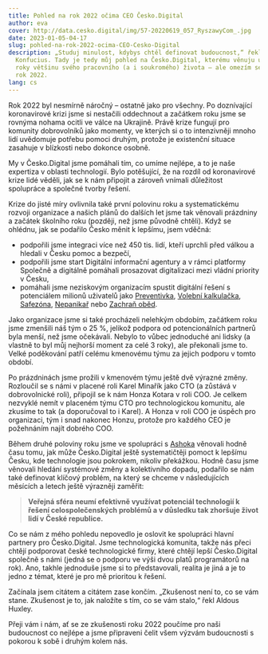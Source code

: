 ```yaml
---
title: Pohled na rok 2022 očima CEO Česko.Digital
author: eva
cover: http://data.cesko.digital/img/57-20220619_057_RyszawyCom_.jpg
date: 2023-01-05-04-17
slug: pohled-na-rok-2022-ocima-CEO-Cesko-Digital
description: „Studuj minulost, kdybys chtěl definovat budoucnost,“ řekl
  Konfucius. Tady je tedy můj pohled na Česko.Digital, kterému věnuju už tři
  roky většinu svého pracovního (a i soukromého) života –⁠ ale omezím se jen na
  rok 2022.
lang: cs
---
```

<!--StartFragment-->

Rok 2022 byl nesmírně náročný – ostatně jako pro všechny. Po doznívající koronavirové krizi jsme si nestačili oddechnout a začátkem roku jsme se rovnýma nohama ocitli ve válce na Ukrajině. Právě krize fungují pro komunity dobrovolníků jako momenty, ve kterých si o to intenzivněji mnoho lidí uvědomuje potřebu pomoci druhým, protože je existenční situace zasahuje v blízkosti nebo dokonce osobně.

My v Česko.Digital jsme pomáhali tím, co umíme nejlépe, a to je naše expertiza v oblasti technologií. Bylo potěšující, že na rozdíl od koronavirové krize lidé věděli, jak se k nám připojit a zároveň vnímali důležitost spolupráce a společné tvorby řešení.

Krize do jisté míry ovlivnila také první polovinu roku a systematickému rozvoji organizace a našich plánů do dalších let jsme tak věnovali prázdniny a začátek školního roku (později, než jsme původně chtěli). Když se ohlédnu, jak se podařilo Česko měnit k lepšímu, jsem vděčná:

* podpořili jsme integraci více než 450 tis. lidí, kteří uprchli před válkou a hledali v Česku pomoc a bezpečí,
* podpořili jsme start Digitální informační agentury a v rámci platformy Společně a digitálně pomáhali prosazovat digitalizaci mezi vládní priority v Česku,
* pomáhali jsme neziskovým organizacím spustit digitální řešení s potenciálem milionů uživatelů jako [Preventivka](http://mailtrack.cesko.digital/f/a/KLY9ncF426O7WhkgqiJo0w~~/AAA-fAA~/RgRlfCZ-P0STaHR0cHM6Ly93d3cubG9vbm8uY3ovbW9iaWxuaS1hcGxpa2FjZT91dG1fc291cmNlPWVjb21haWwmdXRtX2NhbXBhaWduPTIwMjJfMTJfMTNfZnVuZHJhaXNpbmdfa2FtcGFuXzEyMjAyMiZ1dG1fbWVkaXVtPWVtYWlsJnV0bV90ZXJtPXRlc3RpbmcmZWNtaWQ9VwNzcGNCCmOQfqGZY_noSaFSFW1hcnRpbmFAY2Vza28uZGlnaXRhbFgEAABo8g~~), [Volební kalkulačka](http://mailtrack.cesko.digital/f/a/gxw2dor3WSBjjf3Rsa2T1w~~/AAA-fAA~/RgRlfCZ-P0SKaHR0cHM6Ly92b2xlYm5pa2Fsa3VsYWNrYS5jej91dG1fc291cmNlPWVjb21haWwmdXRtX2NhbXBhaWduPTIwMjJfMTJfMTNfZnVuZHJhaXNpbmdfa2FtcGFuXzEyMjAyMiZ1dG1fbWVkaXVtPWVtYWlsJnV0bV90ZXJtPXRlc3RpbmcmZWNtaWQ9VwNzcGNCCmOQfqGZY_noSaFSFW1hcnRpbmFAY2Vza28uZGlnaXRhbFgEAABo8g~~), [Safezóna](http://mailtrack.cesko.digital/f/a/cX8Ux6wbxlo50dqz-CUYoA~~/AAA-fAA~/RgRlfCZ-P0SEaHR0cDovL3d3dy5zYWZlem9uYS5jej91dG1fc291cmNlPWVjb21haWwmdXRtX2NhbXBhaWduPTIwMjJfMTJfMTNfZnVuZHJhaXNpbmdfa2FtcGFuXzEyMjAyMiZ1dG1fbWVkaXVtPWVtYWlsJnV0bV90ZXJtPXRlc3RpbmcmZWNtaWQ9VwNzcGNCCmOQfqGZY_noSaFSFW1hcnRpbmFAY2Vza28uZGlnaXRhbFgEAABo8g~~), [Nepanikař](https://nepanikar.eu) nebo [Zachraň oběd](http://mailtrack.cesko.digital/f/a/t7QGrVcy2Zz_JHU69r4LVw~~/AAA-fAA~/RgRlfCZ-P0SEaHR0cHM6Ly96YWNocmFub2JlZC5jej91dG1fc291cmNlPWVjb21haWwmdXRtX2NhbXBhaWduPTIwMjJfMTJfMTNfZnVuZHJhaXNpbmdfa2FtcGFuXzEyMjAyMiZ1dG1fbWVkaXVtPWVtYWlsJnV0bV90ZXJtPXRlc3RpbmcmZWNtaWQ9VwNzcGNCCmOQfqGZY_noSaFSFW1hcnRpbmFAY2Vza28uZGlnaXRhbFgEAABo8g~~).

Jako organizace jsme si také procházeli nelehkým obdobím, začátkem roku jsme zmenšili náš tým o 25 %, jelikož podpora od potencionálních partnerů byla menší, než jsme očekávali. Nebylo to vůbec jednoduché ani lidsky (a vlastně to byl můj nejhorší moment za celé 3 roky), ale překonali jsme to. Velké poděkování patří celému kmenovému týmu za jejich podporu v tomto období.

Po prázdninách jsme prožili v kmenovém týmu ještě dvě výrazné změny. Rozloučil se s námi v placené roli Karel Minařík jako CTO (a zůstává v dobrovolnické roli), připojil se k nám Honza Kotara v roli COO. Je celkem nezvyklé nemít v placeném týmu CTO pro technologickou komunitu, ale zkusíme to tak (a doporučoval to i Karel). A Honza v roli COO je úspěch pro organizaci, tým i snad nakonec Honzu, protože pro každého CEO je požehnáním najít dobrého COO.

Během druhé poloviny roku jsme ve spolupráci s [Ashoka](https://www.ashoka.org/cs-cz/ashoka-ve-sv%C4%9Bt%C4%9B) věnovali hodně času tomu, jak může Česko.Digital ještě systematičtěji pomoct k lepšímu Česku, kde technologie jsou pokrokem, nikoliv překážkou. Hodně času jsme věnovali hledání systémové změny a kolektivního dopadu, podařilo se nám také definovat klíčový problém, na který se chceme v následujících měsících a letech ještě výrazněji zaměřit:

> **Veřejná sféra neumí efektivně využívat potenciál technologií k řešení celospolečenských problémů a v důsledku tak zhoršuje život lidí v České republice.** 

Co se nám z mého pohledu nepovedlo je oslovit ke spolupráci hlavní partnery pro Česko.Digital. Jsme technologická komunita, takže nás přeci chtějí podporovat české technologické firmy, které chtějí lepší Česko.Digital společně s námi (jedná se o podporu ve výši dvou platů programátorů na rok). Ano, takhle jednoduše jsme si to představovali, realita je jiná a je to jedno z témat, které je pro mě prioritou k řešení.

Začínala jsem citátem a citátem zase končím. „Zkušenost není to, co se vám stane. Zkušenost je to, jak naložíte s tím, co se vám stalo,“ řekl Aldous Huxley.

Přeji vám i nám, ať se ze zkušenosti roku 2022 poučíme pro naši budoucnost co nejlépe a jsme připraveni čelit všem výzvám budoucnosti s pokorou k sobě i druhým kolem nás. 

<!--EndFragment-->